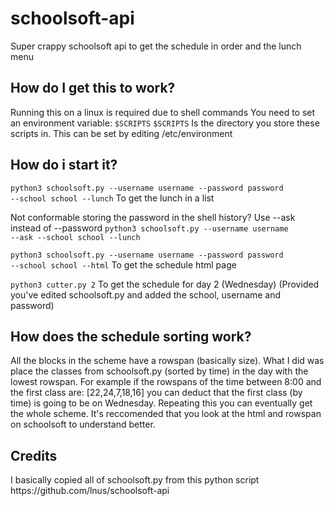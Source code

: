 # schoolsoft-api
Super crappy schoolsoft api to get the schedule in order and the lunch menu

<h2>How do I get this to work?</h2>
Running this on a linux is required due to shell commands
You need to set an environment variable: <code>$SCRIPTS</code> 
<code>$SCRIPTS</code> Is the directory you store these scripts in. This can be set by editing /etc/environment

<h2>How do i start it?</h2>

<code>python3 schoolsoft.py --username username --password password --school school --lunch</code>
To get the lunch in a list

Not conformable storing the password in the shell history? Use --ask instead of --password
<code>python3 schoolsoft.py --username username --ask --school school --lunch</code>

<code>python3 schoolsoft.py --username username --password password --school school --html</code>
To get the schedule html page

<code>python3 cutter.py 2</code>
To get the schedule for day 2 (Wednesday) (Provided you've edited schoolsoft.py and added the school, username and password)

<h2>How does the schedule sorting work?</h2>
All the blocks in the scheme have a rowspan (basically size). What I did was place the classes from schoolsoft.py (sorted by time) in the day with the lowest rowspan.
For example if the rowspans of the time between 8:00 and the first class are: [22,24,7,18,16] you can deduct that the first class (by time) is going to be on Wednesday. Repeating this you can eventually get the whole scheme.
It's reccomended that you look at the html and rowspan on schoolsoft to understand better.

<h2>Credits</h2>
I basically copied all of schoolsoft.py from this python script
https://github.com/lnus/schoolsoft-api
